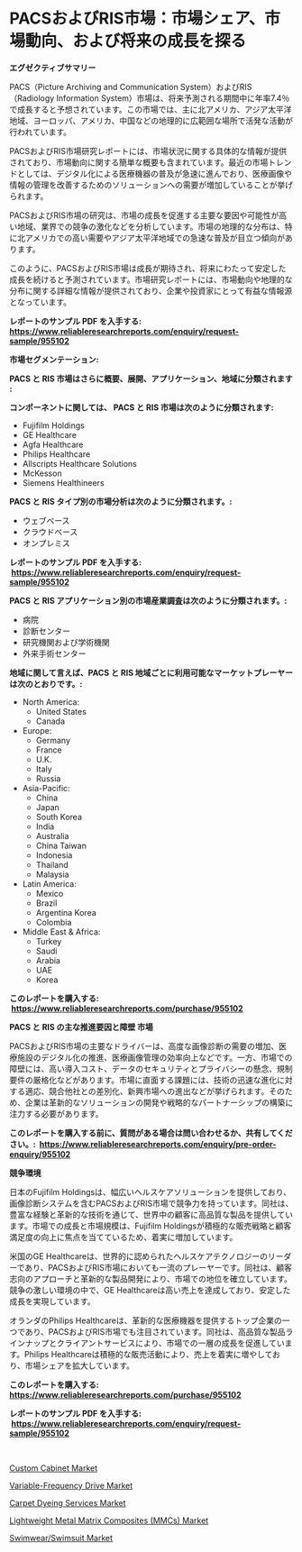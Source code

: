 <p><h1>PACSおよびRIS市場：市場シェア、市場動向、および将来の成長を探る</h1></p><p><strong>エグゼクティブサマリー</strong></p>
<p><p>PACS（Picture Archiving and Communication System）およびRIS（Radiology Information System）市場は、将来予測される期間中に年率7.4％で成長すると予想されています。この市場では、主に北アメリカ、アジア太平洋地域、ヨーロッパ、アメリカ、中国などの地理的に広範囲な場所で活発な活動が行われています。</p><p>PACSおよびRIS市場研究レポートには、市場状況に関する具体的な情報が提供されており、市場動向に関する簡単な概要も含まれています。最近の市場トレンドとしては、デジタル化による医療機器の普及が急速に進んでおり、医療画像や情報の管理を改善するためのソリューションへの需要が増加していることが挙げられます。</p><p>PACSおよびRIS市場の研究は、市場の成長を促進する主要な要因や可能性が高い地域、業界での競争の激化などを分析しています。市場の地理的な分布は、特に北アメリカでの高い需要やアジア太平洋地域での急速な普及が目立つ傾向があります。</p><p>このように、PACSおよびRIS市場は成長が期待され、将来にわたって安定した成長を続けると予測されています。市場研究レポートには、市場動向や地理的な分布に関する詳細な情報が提供されており、企業や投資家にとって有益な情報源となっています。</p></p>
<p><strong>レポートのサンプル PDF を入手する: <a href="https://www.reliableresearchreports.com/enquiry/request-sample/955102">https://www.reliableresearchreports.com/enquiry/request-sample/955102</a></strong></p>
<p><strong>市場セグメンテーション:</strong></p>
<p><strong> PACS と RIS 市場はさらに概要、展開、アプリケーション、地域に分類されます :</strong></p>
<p><strong>コンポーネントに関しては、 PACS と RIS 市場は次のように分類されます: &nbsp;</strong></p>
<p><ul><li>Fujifilm Holdings</li><li>GE Healthcare</li><li>Agfa Healthcare</li><li>Philips Healthcare</li><li>Allscripts Healthcare Solutions</li><li>McKesson</li><li>Siemens Healthineers</li></ul></p>
<p><strong> PACS と RIS タイプ別の市場分析は次のように分類されます。:</strong></p>
<p><ul><li>ウェブベース</li><li>クラウドベース</li><li>オンプレミス</li></ul></p>
<p><strong>レポートのサンプル PDF を入手する: &nbsp;<a href="https://www.reliableresearchreports.com/enquiry/request-sample/955102">https://www.reliableresearchreports.com/enquiry/request-sample/955102</a></strong></p>
<p><strong> PACS と RIS アプリケーション別の市場産業調査は次のように分類されます。:</strong></p>
<p><ul><li>病院</li><li>診断センター</li><li>研究機関および学術機関</li><li>外来手術センター</li></ul></p>
<p><strong>地域に関して言えば、PACS と RIS 地域ごとに利用可能なマーケットプレーヤーは次のとおりです。:</strong></p>
<p><ul>
    <li>
        North America:
        <ul>
            <li>United States</li>
            <li>Canada</li>
        </ul>
    </li>
    <li>
        Europe:
        <ul>
            <li>Germany</li>
            <li>France</li>
            <li>U.K.</li>
            <li>Italy</li>
            <li>Russia</li>
        </ul>
    </li>
    <li>
        Asia-Pacific:
        <ul>
            <li>China</li>
            <li>Japan</li>
            <li>South Korea</li>
            <li>India</li>
            <li>Australia</li>
            <li>China Taiwan</li>
            <li>Indonesia</li>
            <li>Thailand</li>
            <li>Malaysia</li>
        </ul>
    </li>
    <li>
        Latin America:
        <ul>
            <li>Mexico</li>
            <li>Brazil</li>
            <li>Argentina Korea</li>
            <li>Colombia</li>
        </ul>
    </li>
    <li>
        Middle East & Africa:
        <ul>
            <li>Turkey</li>
            <li>Saudi</li>
            <li>Arabia</li>
            <li>UAE</li>
            <li>Korea</li>
        </ul>
    </li>
    </ul></p>
<p><strong>このレポートを購入する: &nbsp;<a href="https://www.reliableresearchreports.com/purchase/955102">https://www.reliableresearchreports.com/purchase/955102</a></strong></p>
<p><strong>PACS と RIS の主な推進要因と障壁 市場</strong></p>
<p><p>PACSおよびRIS市場の主要なドライバーは、高度な画像診断の需要の増加、医療施設のデジタル化の推進、医療画像管理の効率向上などです。一方、市場での障壁には、高い導入コスト、データのセキュリティとプライバシーの懸念、規制要件の厳格化などがあります。市場に直面する課題には、技術の迅速な進化に対する適応、競合他社との差別化、新興市場への進出などが挙げられます。そのため、企業は革新的なソリューションの開発や戦略的なパートナーシップの構築に注力する必要があります。</p></p>
<p><strong>このレポートを購入する前に、質問がある場合は問い合わせるか、共有してください。:&nbsp; <a href="https://www.reliableresearchreports.com/enquiry/pre-order-enquiry/955102">https://www.reliableresearchreports.com/enquiry/pre-order-enquiry/955102</a></strong></p>
<p><strong>競争環境</strong></p>
<p><p>日本のFujifilm Holdingsは、幅広いヘルスケアソリューションを提供しており、画像診断システムを含むPACSおよびRIS市場で競争力を持っています。同社は、豊富な経験と革新的な技術を通じて、世界中の顧客に高品質な製品を提供しています。市場での成長と市場規模は、Fujifilm Holdingsが積極的な販売戦略と顧客満足度の向上に焦点を当てているため、着実に増加しています。</p><p>米国のGE Healthcareは、世界的に認められたヘルスケアテクノロジーのリーダーであり、PACSおよびRIS市場においても一流のプレーヤーです。同社は、顧客志向のアプローチと革新的な製品開発により、市場での地位を確立しています。競争の激しい環境の中で、GE Healthcareは高い売上を達成しており、安定した成長を実現しています。</p><p>オランダのPhilips Healthcareは、革新的な医療機器を提供するトップ企業の一つであり、PACSおよびRIS市場でも注目されています。同社は、高品質な製品ラインナップとクライアントサービスにより、市場での一層の成長を促進しています。Philips Healthcareは積極的な販売活動により、売上を着実に増やしており、市場シェアを拡大しています。</p></p>
<p><strong>このレポートを購入する: &nbsp; <a href="https://www.reliableresearchreports.com/purchase/955102">https://www.reliableresearchreports.com/purchase/955102</a></strong></p>
<p><strong>レポートのサンプル PDF を入手する: &nbsp;<a href="https://www.reliableresearchreports.com/enquiry/request-sample/955102">https://www.reliableresearchreports.com/enquiry/request-sample/955102</a></strong><strong></strong></p>
<p>&nbsp;</p>
<p><p><a href="https://view.publitas.com/reportprime-1/custom-cabinet-market-size-share-trends-analysis-report-by-material-by-type-by-end-user-by-region-and-segment-forecasts-2024-2031/">Custom Cabinet Market</a></p><p><a href="https://chivalrous-flock-a86.notion.site/Variable-Frequency-Drive-Market-Challenges-Opportunities-and-Growth-Drivers-and-Major-Market-Play-2531c43c6f3943db9045dc755d7db529">Variable-Frequency Drive Market</a></p><p><a href="https://view.publitas.com/reportprime-1/carpet-dyeing-services-market-share-market-new-trends-analysis-report-by-type-by-application-by-end-use-by-region-and-segment-forecasts-2024-2031/">Carpet Dyeing Services Market</a></p><p><a href="https://github.com/Alonsoolds3wq1d81czn8rbol/Market-Research-Report-List-1/blob/main/lightweight-metal-matrix-composites-mmcs-market.md">Lightweight Metal Matrix Composites (MMCs) Market</a></p><p><a href="https://angry-finch-aaf.notion.site/Swimwear-Swimsuit-Market-Offers-Provide-Insightful-Data-for-the-Time-Period-from-2024-to-2031-and-al-49dc94eccc3b4e14ba2adb4383556e02">Swimwear/Swimsuit Market</a></p></p>